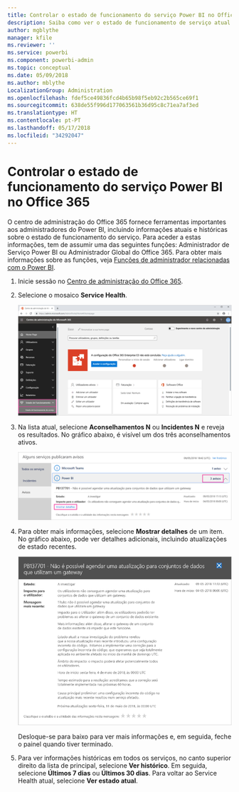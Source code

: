```yaml
---
title: Controlar o estado de funcionamento do serviço Power BI no Office 365
description: Saiba como ver o estado de funcionamento de serviço atual e histórico no centro de administração do Office 365.
author: mgblythe
manager: kfile
ms.reviewer: ''
ms.service: powerbi
ms.component: powerbi-admin
ms.topic: conceptual
ms.date: 05/09/2018
ms.author: mblythe
LocalizationGroup: Administration
ms.openlocfilehash: fdef5ce49836fcd4b65b98f5eb92c2b565ce69f1
ms.sourcegitcommit: 638de55f996d177063561b36d95c8c71ea7af3ed
ms.translationtype: HT
ms.contentlocale: pt-PT
ms.lasthandoff: 05/17/2018
ms.locfileid: "34292047"
---
```

# <a name="track-power-bi-service-health-in-office-365"></a>Controlar o estado de funcionamento do serviço Power BI no Office 365

O centro de administração do Office 365 fornece ferramentas importantes aos administradores do Power BI, incluindo informações atuais e históricas sobre o estado de funcionamento do serviço. Para aceder a estas informações, tem de assumir uma das seguintes funções: Administrador de Serviço Power BI ou Administrador Global do Office 365. Para obter mais informações sobre as funções, veja [Funções de administrador relacionadas com o Power BI](service-admin-administering-power-bi-in-your-organization.md#administrator-roles-related-to-power-bi).


1. Inicie sessão no [Centro de administração do Office 365](https://portal.office.com/adminportal).

2. Selecione o mosaico **Service Health**.

    ![Mosaico Service Health](media/service-admin-health/service-health-tile.png)

3. Na lista atual, selecione **Aconselhamentos N** ou **Incidentes N** e reveja os resultados. No gráfico abaixo, é visível um dos três aconselhamentos ativos.

    ![Aconselhamentos ativos](media/service-admin-health/active-advisories.png)

4. Para obter mais informações, selecione **Mostrar detalhes** de um item. No gráfico abaixo, pode ver detalhes adicionais, incluindo atualizações de estado recentes.

    ![Detalhes do aconselhamento](media/service-admin-health/advisory-details.png)

    Desloque-se para baixo para ver mais informações e, em seguida, feche o painel quando tiver terminado.

5. Para ver informações históricas em todos os serviços, no canto superior direito da lista de principal, selecione **Ver histórico**. Em seguida, selecione **Últimos 7 dias** ou **Últimos 30 dias**. Para voltar ao Service Health atual, selecione **Ver estado atual**.